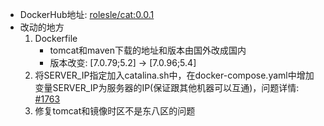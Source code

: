 + DockerHub地址: [rolesle/cat:0.0.1](https://hub.docker.com/r/rolesle/cat)
+ 改动的地方
    1. Dockerfile
         + tomcat和maven下载的地址和版本由国外改成国内
         + 版本改变: [7.0.79;5.2] -> [7.0.96;5.4]
    1. 将SERVER_IP指定加入catalina.sh中，在docker-compose.yaml中增加变量SERVER_IP为服务器的IP(保证跟其他机器可以互通)，问题详情: [#1763](https://github.com/dianping/cat/issues/1763)
    1. 修复tomcat和镜像时区不是东八区的问题
